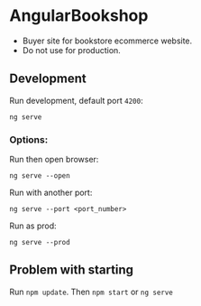 # AngularBookshop

- Buyer site for bookstore ecommerce website.
- Do not use for production.

## Development

Run development, default port `4200`:

````
ng serve
````

### Options:

Run then open browser:

````
ng serve --open
````

Run with another port:
````
ng serve --port <port_number>
````

Run as prod:

````
ng serve --prod
````

## Problem with starting

Run `npm update`. Then `npm start` or `ng serve`
